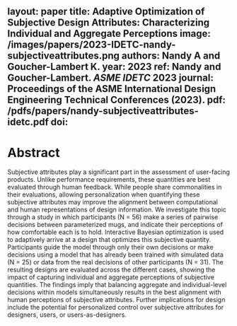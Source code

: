 layout: paper
title: Adaptive Optimization of Subjective Design Attributes:
Characterizing Individual and Aggregate Perceptions
image: /images/papers/2023-IDETC-nandy-subjectiveattributes.png
authors: Nandy A and Goucher-Lambert K.
year: 2023
ref: Nandy and Goucher-Lambert. <i>ASME IDETC</i> 2023
journal: Proceedings of the ASME International Design Engineering Technical Conferences (2023).
pdf: /pdfs/papers/nandy-subjectiveattributes-idetc.pdf
doi: 
---
		
# Abstract	

Subjective attributes play a significant part in the assessment
of user-facing products. Unlike performance requirements,
these quantities are best evaluated through human feedback.
While people share commonalities in their evaluations, allowing
personalization when quantifying these subjective attributes
may improve the alignment between computational and human
representations of design information. We investigate this topic
through a study in which participants (N = 56) make a series
of pairwise decisions between parameterized mugs, and indicate
their perceptions of how comfortable each is to hold. Interactive
Bayesian optimization is used to adaptively arrive at a design
that optimizes this subjective quantity. Participants guide
the model through only their own decisions or make decisions
using a model that has already been trained with simulated data
(N = 25) or data from the real decisions of other participants (N
= 31). The resulting designs are evaluated across the different
cases, showing the impact of capturing individual and aggregate
perceptions of subjective quantities. The findings imply that balancing
aggregate and individual-level decisions within models
simultaneously results in the best alignment with human perceptions
of subjective attributes. Further implications for design
include the potential for personalized control over subjective attributes
for designers, users, or users-as-designers.
